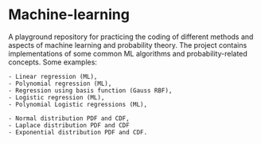 # Machine-learning

A playground repository for practicing the coding of different methods and aspects of machine learning and probability theory. The project contains implementations of some common ML algorithms and probability-related concepts. Some examples:

    - Linear regression (ML),
    - Polynomial regression (ML),
    - Regression using basis function (Gauss RBF),
    - Logistic regression (ML),
    - Polynomial Logistic regressions (ML),

    - Normal distribution PDF and CDF,
    - Laplace distribution PDF and CDF
    - Exponential distribution PDF and CDF.
